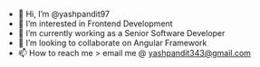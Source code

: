 - 👋 Hi, I’m @yashpandit97
- 👀 I’m interested in Frontend Development
- 🌱 I’m currently working as a Senior Software Developer
- 💞️ I’m looking to collaborate on Angular Framework
- 📫 How to reach me > email me @ yashpandit343@gmail.com

<!---
yashpandit97/yashpandit97 is a ✨ special ✨ repository because its `README.md` (this file) appears on your GitHub profile.
You can click the Preview link to take a look at your changes.
--->
